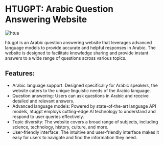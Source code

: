 # HTUGPT: Arabic Question Answering Website
![htua](https://github.com/jaberjaber23/HTU_GPT/assets/103749727/468be886-df94-49da-9180-82fe2bc1a5ca)

htugpt is an Arabic question answering website that leverages advanced language models to provide accurate and helpful responses in Arabic. The website is designed to facilitate knowledge sharing and provide instant answers to a wide range of questions across various topics.

## Features:

* Arabic language support: Designed specifically for Arabic speakers, the website caters to the unique linguistic needs of the Arabic language.
* Question answering: Users can ask questions in Arabic and receive detailed and relevant answers.
* Advanced language models: Powered by state-of-the-art language API models, htugpt employs cutting-edge AI technology to understand and respond to user queries effectively.
* Topic diversity: The website covers a broad range of subjects, including science, technology, history, culture, and more.
* User-friendly interface: The intuitive and user-friendly interface makes it easy for users to navigate and find the information they need.

